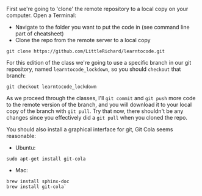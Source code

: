 First we're going to 'clone' the remote repository to a local copy on your computer. Open a Terminal:
- Navigate to the folder you want to put the code in (see command line part of cheatsheet)
- Clone the repo from the remote server to a local copy
```
git clone https://github.com/LittleRichard/learntocode.git
```

For this edition of the class we're going to use a specific branch in our git repository, 
named `learntocode_lockdown`, so you should `checkout` that branch:
```
git checkout learntocode_lockdown
```

As we proceed through the classes, I'll `git commit` and `git push` more code to the
remote version of the branch, and you will download it to your local copy of the branch
with `git pull`.  Try that now, there shouldn't be any changes since you effectively
did a `git pull` when you cloned the repo.

You should also install a graphical interface for git, Git Cola seems reasonable:
- Ubuntu: 
```
sudo apt-get install git-cola
```
- Mac: 
```
brew install sphinx-doc
brew install git-cola`
```
